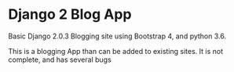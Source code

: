 # Django 2 Blog App
Basic Django 2.0.3 Blogging site using Bootstrap 4, and python 3.6.

This is a blogging App than can be added to existing sites.  It is not complete, and has several bugs
